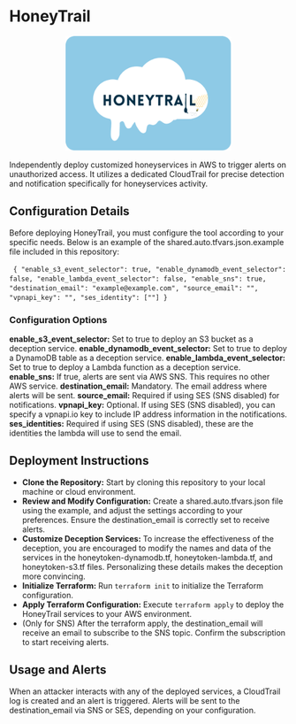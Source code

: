 # HoneyTrail
<p align="center">
  <img src="HoneyTrail.png" alt="HoneyTrail" width="300" />
</p>
Independently deploy customized honeyservices in AWS to trigger alerts on unauthorized access. It utilizes a dedicated CloudTrail for precise detection and notification specifically for honeyservices activity. 

## Configuration Details

Before deploying HoneyTrail, you must configure the tool according to your specific needs. Below is an example of the shared.auto.tfvars.json.example file included in this repository:

`` 
{
    "enable_s3_event_selector": true,
    "enable_dynamodb_event_selector": false,
    "enable_lambda_event_selector": false,
    "enable_sns": true,
    "destination_email": "example@example.com",
    "source_email": "",
    "vpnapi_key": "",
    "ses_identity": [""]
}
``
### Configuration Options

**enable_s3_event_selector:** Set to true to deploy an S3 bucket as a deception service.
**enable_dynamodb_event_selector:** Set to true to deploy a DynamoDB table as a deception service.
**enable_lambda_event_selector:** Set to true to deploy a Lambda function as a deception service.
**enable_sns:** If true, alerts are sent via AWS SNS. This requires no other AWS service.
**destination_email:** Mandatory. The email address where alerts will be sent.
**source_email:** Required if using SES (SNS disabled) for notifications.
**vpnapi_key:** Optional. If using SES (SNS disabled), you can specify a vpnapi.io key to include IP address information in the notifications.
**ses_identities:** Required if using SES (SNS disabled), these are the identities the lambda will use to send the email. 

## Deployment Instructions

- **Clone the Repository:** Start by cloning this repository to your local machine or cloud environment.
- **Review and Modify Configuration:** Create a shared.auto.tfvars.json file using the example, and adjust the settings according to your preferences. Ensure the destination_email is correctly set to receive alerts.
- **Customize Deception Services:** To increase the effectiveness of the deception, you are encouraged to modify the names and data of the services in the honeytoken-dynamodb.tf, honeytoken-lambda.tf, and honeytoken-s3.tf files. Personalizing these details makes the deception more convincing.
- **Initialize Terraform:** Run ``terraform init`` to initialize the Terraform configuration.
- **Apply Terraform Configuration:** Execute ``terraform apply`` to deploy the HoneyTrail services to your AWS environment.
- (Only for SNS) After the terraform apply, the destination_email will receive an email to subscribe to the SNS topic. Confirm the subscription to start receiving alerts. 

## Usage and Alerts

When an attacker interacts with any of the deployed services, a CloudTrail log is created and an alert is triggered.
Alerts will be sent to the destination_email via SNS or SES, depending on your configuration.
